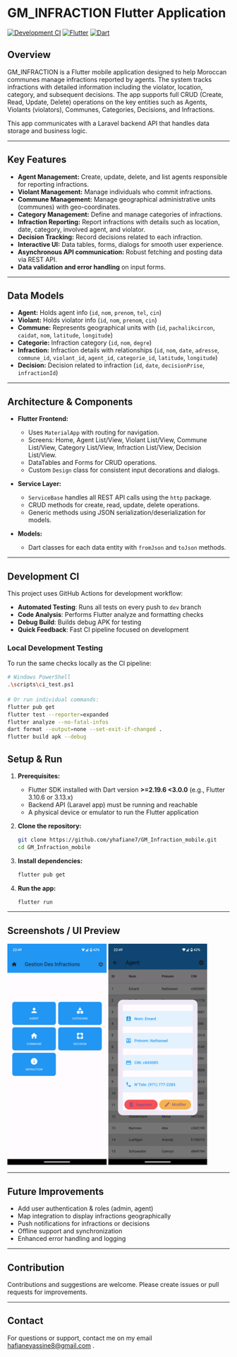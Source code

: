 # GM_INFRACTION Flutter Application

[![Development CI](https://github.com/yhafiane7/GM_Infraction_mobile/actions/workflows/ci.yml/badge.svg)](https://github.com/yhafiane7/GM_Infraction_mobile/actions/workflows/ci.yml)
[![Flutter](https://img.shields.io/badge/Flutter-3.16.0-blue.svg)](https://flutter.dev/)
[![Dart](https://img.shields.io/badge/Dart-2.19.6+-blue.svg)](https://dart.dev/)

## Overview

GM_INFRACTION is a Flutter mobile application designed to help Moroccan communes manage infractions reported by agents. The system tracks infractions with detailed information including the violator, location, category, and subsequent decisions. The app supports full CRUD (Create, Read, Update, Delete) operations on the key entities such as Agents, Violants (violators), Communes, Categories, Decisions, and Infractions.

This app communicates with a Laravel backend API that handles data storage and business logic.

---

## Key Features

- **Agent Management:** Create, update, delete, and list agents responsible for reporting infractions.
- **Violant Management:** Manage individuals who commit infractions.
- **Commune Management:** Manage geographical administrative units (communes) with geo-coordinates.
- **Category Management:** Define and manage categories of infractions.
- **Infraction Reporting:** Report infractions with details such as location, date, category, involved agent, and violator.
- **Decision Tracking:** Record decisions related to each infraction.
- **Interactive UI:** Data tables, forms, dialogs for smooth user experience.
- **Asynchronous API communication:** Robust fetching and posting data via REST API.
- **Data validation and error handling** on input forms.

---

## Data Models

- **Agent:** Holds agent info (`id`, `nom`, `prenom`, `tel`, `cin`)
- **Violant:** Holds violator info (`id`, `nom`, `prenom`, `cin`)
- **Commune:** Represents geographical units with (`id`, `pachalikcircon`, `caidat`, `nom`, `latitude`, `longitude`)
- **Categorie:** Infraction category (`id`, `nom`, `degre`)
- **Infraction:** Infraction details with relationships (`id`, `nom`, `date`, `adresse`, `commune_id`, `violant_id`, `agent_id`, `categorie_id`, `latitude`, `longitude`)
- **Decision:** Decision related to infraction (`id`, `date`, `decisionPrise`, `infractionId`)

---

## Architecture & Components

- **Flutter Frontend:**

  - Uses `MaterialApp` with routing for navigation.
  - Screens: Home, Agent List/View, Violant List/View, Commune List/View, Category List/View, Infraction List/View, Decision List/View.
  - DataTables and Forms for CRUD operations.
  - Custom `Design` class for consistent input decorations and dialogs.

- **Service Layer:**

  - `ServiceBase` handles all REST API calls using the `http` package.
  - CRUD methods for create, read, update, delete operations.
  - Generic methods using JSON serialization/deserialization for models.

- **Models:**
  - Dart classes for each data entity with `fromJson` and `toJson` methods.

---

## Development CI

This project uses GitHub Actions for development workflow:

- **Automated Testing**: Runs all tests on every push to `dev` branch
- **Code Analysis**: Performs Flutter analyze and formatting checks
- **Debug Build**: Builds debug APK for testing
- **Quick Feedback**: Fast CI pipeline focused on development

### Local Development Testing

To run the same checks locally as the CI pipeline:

```bash
# Windows PowerShell
.\scripts\ci_test.ps1

# Or run individual commands:
flutter pub get
flutter test --reporter=expanded
flutter analyze --no-fatal-infos
dart format --output=none --set-exit-if-changed .
flutter build apk --debug
```

## Setup & Run

1. **Prerequisites:**

   - Flutter SDK installed with Dart version **>=2.19.6 <3.0.0** (e.g., Flutter 3.10.6 or 3.13.x)
   - Backend API (Laravel app) must be running and reachable
   - A physical device or emulator to run the Flutter application

2. **Clone the repository:**

   ```bash
   git clone https://github.com/yhafiane7/GM_Infraction_mobile.git
   cd GM_Infraction_mobile
   ```

3. **Install dependencies:**

   ```bash
   flutter pub get
   ```

4. **Run the app:**

   ```bash
   flutter run
   ```

---

## Screenshots / UI Preview

<p float="left">
  <img src="screenshots/Screenshot_Home.png"  height="500px" />
  <img src="screenshots/Screenshot_Agent.png"  height="500px"/>
</p>

---

## Future Improvements

- Add user authentication & roles (admin, agent)
- Map integration to display infractions geographically
- Push notifications for infractions or decisions
- Offline support and synchronization
- Enhanced error handling and logging

---

## Contribution

Contributions and suggestions are welcome. Please create issues or pull requests for improvements.

---

## Contact

For questions or support, contact me on my email hafianeyassine8@gmail.com .
